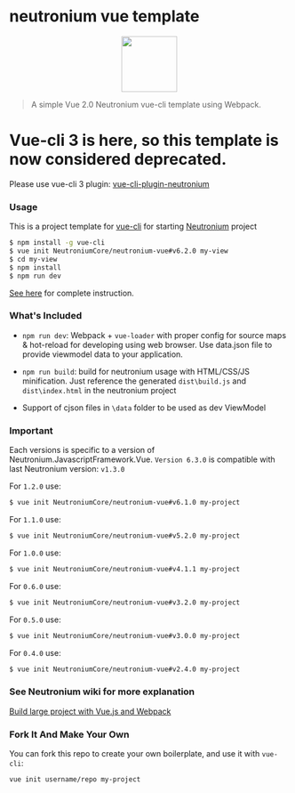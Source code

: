 # neutronium vue template
<p align="center"><img width="100"src="https://raw.githubusercontent.com/NeutroniumCore/neutronium-vue/master/template/src/assets/logo.png"></p>


> A simple Vue 2.0 Neutronium vue-cli template using Webpack. 

# Vue-cli 3 is here, so this template is now considered deprecated.


Please use vue-cli 3 plugin:  [vue-cli-plugin-neutronium](https://github.com/NeutroniumCore/vue-cli-plugin-neutronium)

### Usage

This is a project template for [vue-cli](https://github.com/vuejs/vue-cli) for starting [Neutronium](https://github.com/NeutroniumCore/Neutronium) project

``` bash
$ npm install -g vue-cli
$ vue init NeutroniumCore/neutronium-vue#v6.2.0 my-view
$ cd my-view
$ npm install
$ npm run dev
```

[See here](https://github.com/NeutroniumCore/Neutronium/blob/master/Documentation/Content/Build_large_project_with_Vue.js_and_Webpack.md) for complete instruction.

### What's Included

- `npm run dev`: Webpack + `vue-loader` with proper config for source maps & hot-reload for developing using web browser. Use data.json file to provide viewmodel data to your application.

- `npm run build`: build for neutronium usage with HTML/CSS/JS minification. Just reference the generated `dist\build.js` and `dist\index.html` in the neutronium project

- Support of cjson files in `\data` folder to be used as dev ViewModel


### Important

Each versions is specific to a version of Neutronium.JavascriptFramework.Vue.
`Version 6.3.0` is compatible with last Neutronium version: `v1.3.0`

For `1.2.0` use:
``` bash
$ vue init NeutroniumCore/neutronium-vue#v6.1.0 my-project
```

For `1.1.0` use:
``` bash
$ vue init NeutroniumCore/neutronium-vue#v5.2.0 my-project
```

For `1.0.0` use:
``` bash
$ vue init NeutroniumCore/neutronium-vue#v4.1.1 my-project
```

For `0.6.0` use:
``` bash
$ vue init NeutroniumCore/neutronium-vue#v3.2.0 my-project
```

For `0.5.0` use:
``` bash
$ vue init NeutroniumCore/neutronium-vue#v3.0.0 my-project
```

For `0.4.0` use:
``` bash
$ vue init NeutroniumCore/neutronium-vue#v2.4.0 my-project
```

### See Neutronium wiki for more explanation
[Build large project with Vue.js and Webpack
](https://github.com/NeutroniumCore/Neutronium/blob/master/Documentation/Content/Build_large_project_with_Vue.js_and_Webpack.md)

### Fork It And Make Your Own

You can fork this repo to create your own boilerplate, and use it with `vue-cli`:

``` bash
vue init username/repo my-project
```
